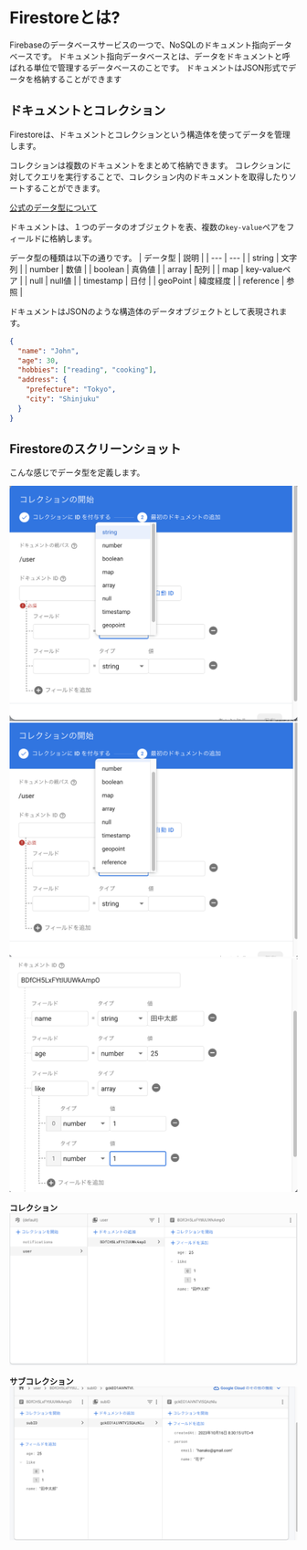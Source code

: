 # Firestoreとは?
Firebaseのデータベースサービスの一つで、NoSQLのドキュメント指向データベースです。
ドキュメント指向データベースとは、データをドキュメントと呼ばれる単位で管理するデータベースのことです。
ドキュメントはJSON形式でデータを格納することができます

## ドキュメントとコレクション
Firestoreは、ドキュメントとコレクションという構造体を使ってデータを管理します。

コレクションは複数のドキュメントをまとめて格納できます。
コレクションに対してクエリを実行することで、コレクション内のドキュメントを取得したりソートすることができます。

[公式のデータ型について](https://firebase.google.com/docs/firestore/manage-data/data-types)

ドキュメントは、１つのデータのオブジェクトを表、複数の`key-value`ペアをフィールドに格納します。

データ型の種類は以下の通りです。
| データ型 | 説明 |
| --- | --- |
| string | 文字列 |
| number | 数値 |
| boolean | 真偽値 |
| array | 配列 |
| map |  key-valueペア |
| null | null値 |
| timestamp | 日付 |
| geoPoint | 緯度経度 |
| reference | 参照 |

ドキュメントはJSONのような構造体のデータオブジェクトとして表現されます。
```json
{
  "name": "John",
  "age": 30,
  "hobbies": ["reading", "cooking"],
  "address": {
    "prefecture": "Tokyo",
    "city": "Shinjuku"
  }
}
```

## Firestoreのスクリーンショット
こんな感じでデータ型を定義します。

<img src="image/../1.png" alt="1">
<img src="image/../2.png" alt="2">
<img src="image/../3.png" alt="3">

**コレクション**
<img src="image/../4.png" alt="4">

**サブコレクション**
<img src="image/../5.png" alt="5">